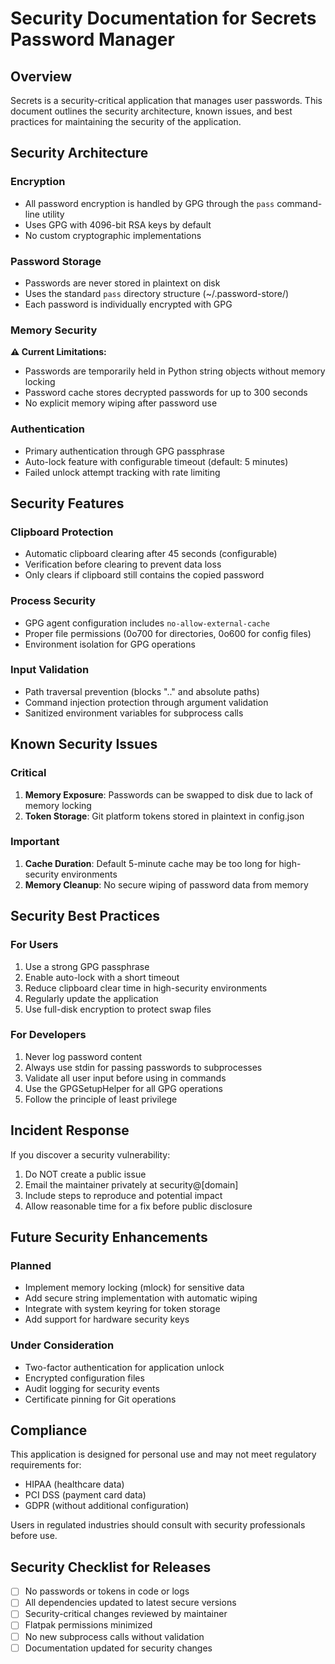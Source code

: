 # Security Documentation for Secrets Password Manager

## Overview

Secrets is a security-critical application that manages user passwords. This document outlines the security architecture, known issues, and best practices for maintaining the security of the application.

## Security Architecture

### Encryption
- All password encryption is handled by GPG through the `pass` command-line utility
- Uses GPG with 4096-bit RSA keys by default
- No custom cryptographic implementations

### Password Storage
- Passwords are never stored in plaintext on disk
- Uses the standard `pass` directory structure (~/.password-store/)
- Each password is individually encrypted with GPG

### Memory Security
**⚠️ Current Limitations:**
- Passwords are temporarily held in Python string objects without memory locking
- Password cache stores decrypted passwords for up to 300 seconds
- No explicit memory wiping after password use

### Authentication
- Primary authentication through GPG passphrase
- Auto-lock feature with configurable timeout (default: 5 minutes)
- Failed unlock attempt tracking with rate limiting

## Security Features

### Clipboard Protection
- Automatic clipboard clearing after 45 seconds (configurable)
- Verification before clearing to prevent data loss
- Only clears if clipboard still contains the copied password

### Process Security
- GPG agent configuration includes `no-allow-external-cache`
- Proper file permissions (0o700 for directories, 0o600 for config files)
- Environment isolation for GPG operations

### Input Validation
- Path traversal prevention (blocks ".." and absolute paths)
- Command injection protection through argument validation
- Sanitized environment variables for subprocess calls

## Known Security Issues

### Critical
1. **Memory Exposure**: Passwords can be swapped to disk due to lack of memory locking
2. **Token Storage**: Git platform tokens stored in plaintext in config.json

### Important
1. **Cache Duration**: Default 5-minute cache may be too long for high-security environments
2. **Memory Cleanup**: No secure wiping of password data from memory

## Security Best Practices

### For Users
1. Use a strong GPG passphrase
2. Enable auto-lock with a short timeout
3. Reduce clipboard clear time in high-security environments
4. Regularly update the application
5. Use full-disk encryption to protect swap files

### For Developers
1. Never log password content
2. Always use stdin for passing passwords to subprocesses
3. Validate all user input before using in commands
4. Use the GPGSetupHelper for all GPG operations
5. Follow the principle of least privilege

## Incident Response

If you discover a security vulnerability:
1. Do NOT create a public issue
2. Email the maintainer privately at security@[domain]
3. Include steps to reproduce and potential impact
4. Allow reasonable time for a fix before public disclosure

## Future Security Enhancements

### Planned
- Implement memory locking (mlock) for sensitive data
- Add secure string implementation with automatic wiping
- Integrate with system keyring for token storage
- Add support for hardware security keys

### Under Consideration
- Two-factor authentication for application unlock
- Encrypted configuration files
- Audit logging for security events
- Certificate pinning for Git operations

## Compliance

This application is designed for personal use and may not meet regulatory requirements for:
- HIPAA (healthcare data)
- PCI DSS (payment card data)
- GDPR (without additional configuration)

Users in regulated industries should consult with security professionals before use.

## Security Checklist for Releases

- [ ] No passwords or tokens in code or logs
- [ ] All dependencies updated to latest secure versions
- [ ] Security-critical changes reviewed by maintainer
- [ ] Flatpak permissions minimized
- [ ] No new subprocess calls without validation
- [ ] Documentation updated for security changes